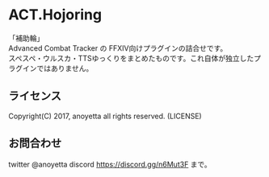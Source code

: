 # ACT.Hojoring
「補助輪」  
Advanced Combat Tracker の FFXIV向けプラグインの詰合せです。  
スペスペ・ウルスカ・TTSゆっくりをまとめたものです。これ自体が独立したプラグインではありません。

## ライセンス
Copyright(C) 2017, anoyetta all rights reserved.
(LICENSE)

## お問合わせ
twitter @anoyetta
discord https://discord.gg/n6Mut3F
まで。

